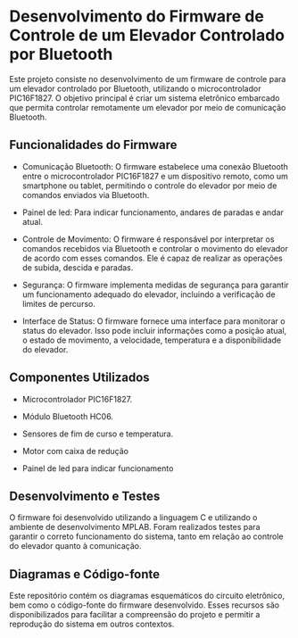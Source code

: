 # Desenvolvimento do Firmware de Controle de um Elevador Controlado por Bluetooth

Este projeto consiste no desenvolvimento de um firmware de controle para um elevador controlado por Bluetooth, utilizando o microcontrolador PIC16F1827. O objetivo principal é criar um sistema eletrônico embarcado que permita controlar remotamente um elevador por meio de comunicação Bluetooth.

## Funcionalidades do Firmware

- Comunicação Bluetooth: O firmware estabelece uma conexão Bluetooth entre o microcontrolador PIC16F1827 e um dispositivo remoto, como um smartphone ou tablet, permitindo o controle do elevador por meio de comandos enviados via Bluetooth.

- Painel de led: Para indicar funcionamento, andares de paradas e andar atual.

- Controle de Movimento: O firmware é responsável por interpretar os comandos recebidos via Bluetooth e controlar o movimento do elevador de acordo com esses comandos. Ele é capaz de realizar as operações de subida, descida e paradas.

- Segurança: O firmware implementa medidas de segurança para garantir um funcionamento adequado do elevador, incluindo a verificação de limites de percurso.

- Interface de Status: O firmware fornece uma interface para monitorar o status do elevador. Isso pode incluir informações como a posição atual, o estado de movimento, a velocidade, temperatura e a disponibilidade do elevador.

## Componentes Utilizados

- Microcontrolador PIC16F1827.

- Módulo Bluetooth HC06.

- Sensores de fim de curso e temperatura.

- Motor com caixa de redução

- Painel de led para indicar funcionamento

## Desenvolvimento e Testes

O firmware foi desenvolvido utilizando a linguagem C e utilizando o ambiente de desenvolvimento MPLAB. Foram realizados testes para garantir o correto funcionamento do sistema, tanto em relação ao controle do elevador quanto à comunicação.

## Diagramas e Código-fonte

Este repositório contém os diagramas esquemáticos do circuito eletrônico, bem como o código-fonte do firmware desenvolvido. Esses recursos são disponibilizados para facilitar a compreensão do projeto e permitir a reprodução do sistema em outros contextos.
